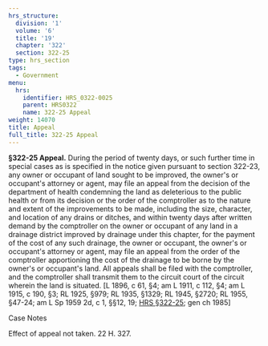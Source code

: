 ```yaml
---
hrs_structure:
  division: '1'
  volume: '6'
  title: '19'
  chapter: '322'
  section: 322-25
type: hrs_section
tags:
  - Government
menu:
  hrs:
    identifier: HRS_0322-0025
    parent: HRS0322
    name: 322-25 Appeal
weight: 14070
title: Appeal
full_title: 322-25 Appeal
---
```

**§322-25 Appeal.** During the period of twenty days, or such further time in special cases as is specified in the notice given pursuant to section 322-23, any owner or occupant of land sought to be improved, the owner's or occupant's attorney or agent, may file an appeal from the decision of the department of health condemning the land as deleterious to the public health or from its decision or the order of the comptroller as to the nature and extent of the improvements to be made, including the size, character, and location of any drains or ditches, and within twenty days after written demand by the comptroller on the owner or occupant of any land in a drainage district improved by drainage under this chapter, for the payment of the cost of any such drainage, the owner or occupant, the owner's or occupant's attorney or agent, may file an appeal from the order of the comptroller apportioning the cost of the drainage to be borne by the owner's or occupant's land. All appeals shall be filed with the comptroller, and the comptroller shall transmit them to the circuit court of the circuit wherein the land is situated. [L 1896, c 61, §4; am L 1911, c 112, §4; am L 1915, c 190, §3; RL 1925, §979; RL 1935, §1329; RL 1945, §2720; RL 1955, §47-24; am L Sp 1959 2d, c 1, §§12, 19; [HRS §322-25](/title-19/chapter-322/section-322-25/); gen ch 1985]

Case Notes

Effect of appeal not taken. 22 H. 327.